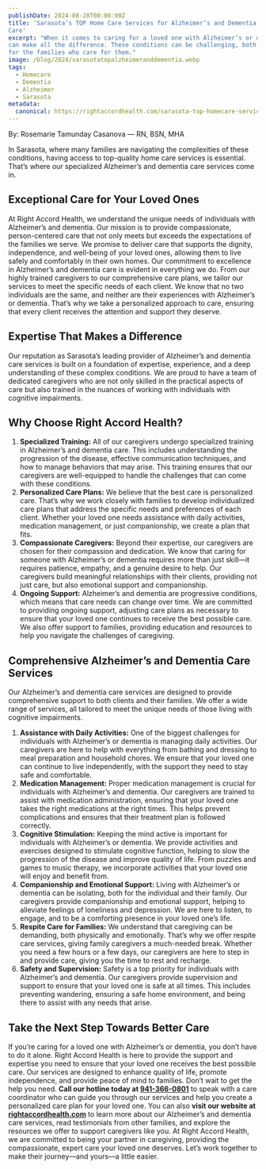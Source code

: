 ```yaml
---
publishDate: 2024-08-28T00:00:00Z
title: 'Sarasota’s TOP Home Care Services for Alzheimer’s and Dementia
Care'
excerpt: "When it comes to caring for a loved one with Alzheimer’s or dementia, finding the right support
can make all the difference. These conditions can be challenging, both for those diagnosed and
for the families who care for them."
image: /blog/2024/sarasotatopalzheimeranddementia.webp
tags:
  - Homecare
  - Dementia
  - Alzheimer
  - Sarasota
metadata:
  canonical: https://rightaccordhealth.com/sarasota-top-homecare-services-alzheimer-dementia
---
```


By: Rosemarie Tamunday Casanova — RN, BSN, MHA

In Sarasota, where many families are navigating the
complexities of these conditions, having access to top-quality home care services is essential.
That’s where our specialized Alzheimer’s and dementia care services come in.

## Exceptional Care for Your Loved Ones

At Right Accord Health, we understand the unique needs of individuals with Alzheimer’s and
dementia. Our mission is to provide compassionate, person-centered care that not only meets
but exceeds the expectations of the families we serve. We promise to deliver care that supports
the dignity, independence, and well-being of your loved ones, allowing them to live safely and
comfortably in their own homes.
Our commitment to excellence in Alzheimer’s and dementia care is evident in everything we do.
From our highly trained caregivers to our comprehensive care plans, we tailor our services to
meet the specific needs of each client. We know that no two individuals are the same, and
neither are their experiences with Alzheimer’s or dementia. That’s why we take a personalized
approach to care, ensuring that every client receives the attention and support they deserve.

## Expertise That Makes a Difference

Our reputation as Sarasota’s leading provider of Alzheimer’s and dementia care services is built
on a foundation of expertise, experience, and a deep understanding of these complex
conditions. We are proud to have a team of dedicated caregivers who are not only skilled in the
practical aspects of care but also trained in the nuances of working with individuals with
cognitive impairments.

## Why Choose Right Accord Health?

1. **Specialized Training:** All of our caregivers undergo specialized training in Alzheimer’s
   and dementia care. This includes understanding the progression of the disease, effective
   communication techniques, and how to manage behaviors that may arise. This training
   ensures that our caregivers are well-equipped to handle the challenges that can come
   with these conditions.
2. **Personalized Care Plans:** We believe that the best care is personalized care. That’s
   why we work closely with families to develop individualized care plans that address the
   specific needs and preferences of each client. Whether your loved one needs assistance
   with daily activities, medication management, or just companionship, we create a plan
   that fits.
3. **Compassionate Caregivers:** Beyond their expertise, our caregivers are chosen for their
   compassion and dedication. We know that caring for someone with Alzheimer’s or
   dementia requires more than just skill—it requires patience, empathy, and a genuine
   desire to help. Our caregivers build meaningful relationships with their clients, providing
   not just care, but also emotional support and companionship.
4. **Ongoing Support:** Alzheimer’s and dementia are progressive conditions, which means
   that care needs can change over time. We are committed to providing ongoing support,
   adjusting care plans as necessary to ensure that your loved one continues to receive the
   best possible care. We also offer support to families, providing education and resources
   to help you navigate the challenges of caregiving.

## Comprehensive Alzheimer’s and Dementia Care Services

Our Alzheimer’s and dementia care services are designed to provide comprehensive support to
both clients and their families. We offer a wide range of services, all tailored to meet the unique
needs of those living with cognitive impairments.

1. **Assistance with Daily Activities:**
   One of the biggest challenges for individuals with Alzheimer’s or dementia is managing daily
   activities. Our caregivers are here to help with everything from bathing and dressing to meal
   preparation and household chores. We ensure that your loved one can continue to live
   independently, with the support they need to stay safe and comfortable.
2. **Medication Management:**
   Proper medication management is crucial for individuals with Alzheimer’s and dementia. Our
   caregivers are trained to assist with medication administration, ensuring that your loved one
   takes the right medications at the right times. This helps prevent complications and ensures that
   their treatment plan is followed correctly.
3. **Cognitive Stimulation:**
   Keeping the mind active is important for individuals with Alzheimer’s or dementia. We provide
   activities and exercises designed to stimulate cognitive function, helping to slow the progression
   of the disease and improve quality of life. From puzzles and games to music therapy, we
   incorporate activities that your loved one will enjoy and benefit from.
4. **Companionship and Emotional Support:**
   Living with Alzheimer’s or dementia can be isolating, both for the individual and their family. Our
   caregivers provide companionship and emotional support, helping to alleviate feelings of
   loneliness and depression. We are here to listen, to engage, and to be a comforting presence in
   your loved one’s life.
5. **Respite Care for Families:**
   We understand that caregiving can be demanding, both physically and emotionally. That’s why
   we offer respite care services, giving family caregivers a much-needed break. Whether you
   need a few hours or a few days, our caregivers are here to step in and provide care, giving you
   the time to rest and recharge.
6. **Safety and Supervision:**
   Safety is a top priority for individuals with Alzheimer’s and dementia. Our caregivers provide
   supervision and support to ensure that your loved one is safe at all times. This includes
   preventing wandering, ensuring a safe home environment, and being there to assist with any
   needs that arise.

## Take the Next Step Towards Better Care

If you’re caring for a loved one with Alzheimer’s or dementia, you don’t have to do it alone. Right
Accord Health is here to provide the support and expertise you need to ensure that your loved
one receives the best possible care. Our services are designed to enhance quality of life,
promote independence, and provide peace of mind to families.
Don’t wait to get the help you need. **Call our hotline today at [941-366-0801](tel:941-366-0801)** to speak with a
care coordinator who can guide you through our services and help you create a personalized
care plan for your loved one.
You can also **visit our website at [rightaccordhealth.com](https://rightaccordhealth.com)** to learn more about our Alzheimer’s
and dementia care services, read testimonials from other families, and explore the resources we
offer to support caregivers like you.
At Right Accord Health, we are committed to being your partner in caregiving, providing the
compassionate, expert care your loved one deserves. Let’s work together to make their
journey—and yours—a little easier.

